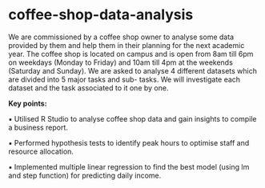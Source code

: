 # coffee-shop-data-analysis

We are commissioned by a coffee shop owner to analyse some data provided by them and help them in their planning for the next academic year. The coffee shop is located on campus and is open from 8am till 6pm on weekdays (Monday to Friday) and 10am till 4pm at the weekends (Saturday and Sunday).
We are asked to analyse 4 different datasets which are divided into 5 major tasks and sub- tasks. We will investigate each dataset and the task associated to it one by one.

**Key points:**

▪ Utilised R Studio to analyse coffee shop data and gain insights to compile a business report.

▪ Performed hypothesis tests to identify peak hours to optimise staff and resource allocation.

▪ Implemented multiple linear regression to find the best model (using lm and step function) for predicting daily income.
